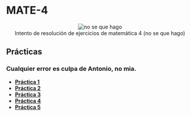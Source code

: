 # MATE-4
 <p align="center">
  <img src= "https://i.pinimg.com/564x/8f/0b/52/8f0b522d130ff423a4295c074415a39b.jpg" alt = "no se que hago"/>
  <br>Intento de resolución de ejercicios de matemática 4 (no se que hago)</br>
</p>

## Prácticas
### Cualquier error es culpa de Antonio, no mia.
* [**Práctica 1**](https://github.com/agusrnfr/MATE-4/blob/main/Practicas/Practica1/TP1.pdf)
* [**Práctica 2**](https://github.com/agusrnfr/MATE-4/blob/main/Practicas/Practica2/TP2.pdf)
* [**Práctica 3**](https://github.com/agusrnfr/MATE-4/blob/main/Practicas/Practica3/TP3.pdf)
* [**Práctica 4**](https://github.com/agusrnfr/MATE-4/blob/main/Practicas/Practica4/TP4.pdf)
* [**Práctica 5**](https://github.com/agusrnfr/MATE-4/blob/main/Practicas/Practica5/TP5.pdf)

